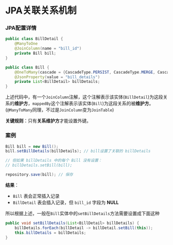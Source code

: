 # JPA关联关系机制

### JPA配置详情

```java
public class BillDetail {
    @ManyToOne
    @JoinColumn(name = "bill_id")
    private Bill bill;
}  

public class Bill {
    @OneToMany(cascade = {CascadeType.PERSIST, CascadeType.MERGE, CascadeType.REMOVE}, mappedBy = "bill")
    @JsonProperty(value = "bill_details")
    private List<BillDetail> billDetails;
}
```

上述代码中，有一个`JoinColumn`注解，这个注解表示该实体(`BillDetail`)为这段关系的**维护方**，`mappedBy`这个注解表示该实体(`Bill`)为这段关系的被**维护方**。(`@ManyToMany`同理，不过是`JoinColumn`变为`JoinTable`)

**关键规则**：只有**关系维护方**才能设置外键。

### 案例

```java
Bill bill = new Bill();
bill.setBillDetails(billDetails); // bill设置了关联的 billDetails

// 但如果 billDetails 中的每个 Bill 没有设置：
// billDetails.setBill(bill);

repository.save(bill); // 保存
```

**结果**：

* `Bill` 表会正常插入记录
* `BillDetail` 表会插入记录，但 `bill_id` 字段为 **NULL**

所以根据上述，一般在`Bill`实体中的`setBillDetails`方法需要设置成下面这种

```java
public void setBillDetails(List<BillDetail> billDetails) {
    billDetails.forEach(billDetail -> billDetail.setBill(this));
    this.billDetails = billDetails;
}
```
